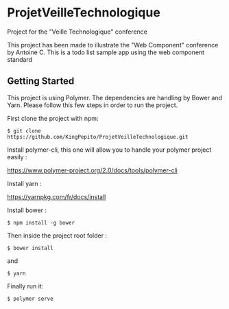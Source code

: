 # ProjetVeilleTechnologique
Project for the "Veille Technologique" conference

This project has been made to illustrate the "Web Component" conference by Antoine C. This is a todo list sample app using the web component standard



## Getting Started

This project is using Polymer. The dependencies are handling by Bower and Yarn. Please follow this few steps in order to run the project. 

First clone the project with npm:

```
$ git clone https://github.com/KingPepito/ProjetVeilleTechnologique.git
```


Install polymer-cli, this one will allow you to handle your polymer project easily  :


https://www.polymer-project.org/2.0/docs/tools/polymer-cli


Install yarn : 

https://yarnpkg.com/fr/docs/install

Install bower :

```
$ npm install -g bower
```

Then inside the project root folder : 

```
$ bower install
```

and 

```
$ yarn
```

Finally run it:

```
$ polymer serve
```
